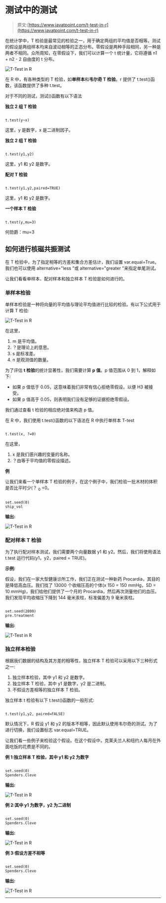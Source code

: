 # 测试中的测试

> 原文:[https://www.javatpoint.com/t-test-in-r](https://www.javatpoint.com/t-test-in-r)

在统计学中，T 检验是最常见的检验之一，用于确定两组的平均值是否相等。测试的假设是两组样本均来自波动相等的正态分布。零假设是两种手段相同，另一种是两者不相同。众所周知，在零假设下，我们可以计算一个 t 统计量，它将遵循 n1 + n2 - 2 自由度的 t 分布。

![T-Test in R](../Images/475916d9018e54c9d9b7598770abadab.png)

在 R 中，有各种类型的 T 检验，如**单样本**和**韦尔奇 T 检验**。r 提供了 t.test()函数，该函数提供了多种 t.test。

对于不同的测试，测试()函数有以下语法

**独立 2 组 T 检验**

```

t.test(y~x) 

```

这里，y 是数字，x 是二进制因子。

**独立 2 组 T 检验**

```

t.test(y1,y2) 

```

这里，y1 和 y2 是数字。

**配对 T 检验**

```

t.test(y1,y2,paired=TRUE) 

```

这里，y1 和 y2 是数字。

**一个样本 T 检验**

```

t.test(y,mu=3)

```

何勋爵：mu=3

## 如何进行核磁共振测试

在 T 检验中，为了指定相等的方差和集合方差估计，我们设置 var.equal=True。我们也可以使用 alternative="less "或 alternative="greater "来指定单尾测试。

让我们看看单样本、配对样本和独立样本 T 检验是如何进行的。

### 单样本检验

单样本检验是一种将向量的平均值与理论平均值进行比较的检验。有以下公式用于计算 T 检验:

![T-Test in R](../Images/01aef7e4b6aa7791e5b30a2ada41700e.png)

在这里，

1.  m 是平均值。
2.  ？是理论上的意思。
3.  s 是标准差。
4.  n 是观测值的数量。

为了评估 **t 检验**的统计显著性，我们需要计算 **p 值**。p 值范围从 0 到 1，解释如下:

*   如果 p 值低于 0.05，这意味着我们非常有信心拒绝零假设。以便 H3 被接受。
*   如果 p 值高于 0.05，则表明我们没有足够的证据拒绝零假设。

我们通过查看 t 检验的相应绝对值来构造 p 值。

在 R 中，我们使用 t.test()函数的以下语法在 R 中执行单样本 T-test

```

t.test(x, ?=0)

```

在这里，

1.  x 是我们感兴趣的变量的名称。
2.  ？由等于平均值的零假设描述。

**例**

让我们来看一个单样本 T 检验的例子，在这个例子中，我们检验一批木材的体积是否比平时少(？ <sub>0</sub> =0。

```

set.seed(0)
ship_vol 
```

**输出:**

![T-Test in R](../Images/26bfe847ba91e46d7cbdb5300780a1f3.png)

### 配对样本 T 检验

为了执行配对样本测试，我们需要两个向量数据 y1 和 y2。然后，我们将使用语法 t.test 运行代码(y1，y2，paired = TRUE)。

**示例:**

假设，我们在一家大型健康诊所工作，我们正在测试一种新药 Procardia，其目的是降低高血压。我们找了 13000 个收缩压高的个体(x 150 = 150 mmHg，SD = 10 mmHg)，我们给他们提供了一个月的 Procardia，然后再次测量他们的血压。我们发现平均收缩压下降到 144 毫米汞柱，标准偏差为 9 毫米汞柱。

```

set.seed(2800)
pre.treatment 
```

**输出:**

![T-Test in R](../Images/99789037cf737247bd1ca2e60af3d31c.png)

### 独立样本检验

根据我们数据的结构及其方差的相等性，独立样本 T 检验可以采用以下三种形式之一:

1.  独立样本检验，其中 y1 和 y2 是数字。
2.  独立样本 T 检验，其中 y1 是数字，y2 是二进制。
3.  不假设方差相等的独立样本 T 检验。

独立样本 t 检验有以下 t.test()函数的一般形式:

```

t.test(y1,y2, paired=FALSE)

```

默认情况下，R 假设 y1 和 y2 的版本不相等，因此默认使用韦尔奇的测试。为了进行切换，我们设置标志 var.equal=TRUE。

让我们看一些例子来检验这个假设。在这个假设中，克莱夫兰人和纽约人每月在外面吃饭的花费是不同的。

**例 1:独立样本 T 检验，其中 y1 和 y2 为数字**

```

set.seed(0)
Spenders.Cleve 
```

**输出:**

![T-Test in R](../Images/6b8d29235293154e89fdaf9bb276f168.png)

**例 2:其中 y1 为数字，y2 为二进制**

```

set.seed(0)
Spenders.Cleve 
```

**输出:**

![T-Test in R](../Images/1afb5f190760413b4ea306d5e9be3914.png)

**例 3:假设方差不相等**

```

set.seed(0)
Spenders.Cleve 
```

**输出:**

![T-Test in R](../Images/12b48a24f41d1ec5b437dc1e342c52ce.png)

* * *